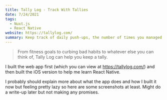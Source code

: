 ```yaml
---
title: Tally Log - Track With Tallies
date: 7/24/2021
tags:
  - Nuxt.js
  - React Native
website: https://tallylog.com/
summary: Keep track of daily push-ups, the number of times you managed to floss this week, or how many books you've read this year. Whatever you want!
---
```


> From fitness goals to curbing bad habits to whatever else you can think of, Tally Log can help you keep a tally.

I built the web app first (which you can view at https://tallylog.com/) and then built the iOS version to help me learn React Native.

<download-on-app-store href="https://apps.apple.com/us/app/tally-log-track-with-tallies/id1570186525"></download-on-app-store>

I probably should explain more about what the app does and how I built it now but feeling pretty lazy so here are some screenshots at least. Might do a write-up later but not making any promises.

<base-grid>
  <base-image src="/images/content/tally-log-ios--1.jpg" alt="Tally Log app store screenshot #1" max-width="500px"></base-image>
  <base-image src="/images/content/tally-log-ios--2.jpg" alt="Tally Log app store screenshot #2" max-width="500px"></base-image>
</base-grid>

